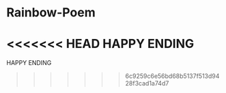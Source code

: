 # Rainbow-Poem
<<<<<<< HEAD
HAPPY ENDING
=======
HAPPY ENDING
>>>>>>> 6c9259c6e56bd68b5137f513d9428f3cad1a74d7
